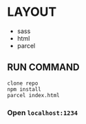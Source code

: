 # LAYOUT

- sass
- html
- parcel

## RUN COMMAND
```
clone repo
npm install
parcel index.html
```
### Open `localhost:1234` 


